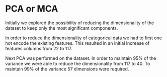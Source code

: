 # PCA or MCA

Initially we explored the possibility of reducing the dimensionality of the dataset to keep only the most significant components.

In order to reduce the dimensionality of categorical data we had to first one hot encode the existing features. This resulted in an initial increase of features columns from 22 to 117.

Next PCA was performed on the dataset. In order to maintain 95% of the variance we were able to reduce the dimensionality from 117 to 40. To maintain 99% of the variance 57 dimensions were required.
